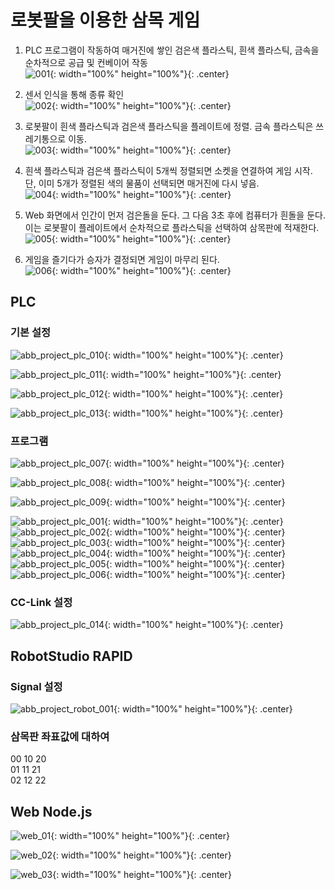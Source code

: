# 로봇팔을 이용한 삼목 게임  

1. PLC 프로그램이 작동하여 매거진에 쌓인 검은색 플라스틱, 흰색 플라스틱, 금속을 순차적으로 공급 및 컨베이어 작동  
![001](/images/photo/001.jpg){: width="100%" height="100%"}{: .center}  

2. 센서 인식을 통해 종류 확인  
![002](/images/photo/002.jpg){: width="100%" height="100%"}{: .center}  

3. 로봇팔이 흰색 플라스틱과 검은색 플라스틱을 플레이트에 정렬. 금속 플라스틱은 쓰레기통으로 이동.  
![003](/images/photo/003.jpg){: width="100%" height="100%"}{: .center}  

4. 흰색 플라스틱과 검은색 플라스틱이 5개씩 정렬되면 소켓을 연결하여 게임 시작. 단, 이미 5개가 정렬된 색의 물품이 선택되면 매거진에 다시 넣음.  
![004](/images/photo/004.jpg){: width="100%" height="100%"}{: .center}  

5. Web 화면에서 인간이 먼저 검은돌을 둔다. 그 다음 3초 후에 컴퓨터가 흰돌을 둔다. 이는 로봇팔이 플레이트에서 순차적으로 플라스틱을 선택하여 삼목판에 적재한다.  
![005](/images/photo/005.jpg){: width="100%" height="100%"}{: .center}  

6. 게임을 즐기다가 승자가 결정되면 게임이 마무리 된다.  
![006](/images/photo/006.jpg){: width="100%" height="100%"}{: .center}  


## PLC  

### 기본 설정  
![abb_project_plc_010](/images/plc/abb_project_plc_010.PNG){: width="100%" height="100%"}{: .center}  
  
![abb_project_plc_011](/images/plc/abb_project_plc_011.PNG){: width="100%" height="100%"}{: .center}  
  
![abb_project_plc_012](/images/plc/abb_project_plc_012.PNG){: width="100%" height="100%"}{: .center}  
  
![abb_project_plc_013](/images/plc/abb_project_plc_013.PNG){: width="100%" height="100%"}{: .center}  

### 프로그램  

![abb_project_plc_007](/images/plc/abb_project_plc_007.PNG){: width="100%" height="100%"}{: .center}  
  
![abb_project_plc_008](/images/plc/abb_project_plc_008.PNG){: width="100%" height="100%"}{: .center}  
  
![abb_project_plc_009](/images/plc/abb_project_plc_009.PNG){: width="100%" height="100%"}{: .center}  
  
![abb_project_plc_001](/images/plc/abb_project_plc_001.PNG){: width="100%" height="100%"}{: .center}  
![abb_project_plc_002](/images/plc/abb_project_plc_002.PNG){: width="100%" height="100%"}{: .center}  
![abb_project_plc_003](/images/plc/abb_project_plc_003.PNG){: width="100%" height="100%"}{: .center}  
![abb_project_plc_004](/images/plc/abb_project_plc_004.PNG){: width="100%" height="100%"}{: .center}  
![abb_project_plc_005](/images/plc/abb_project_plc_005.PNG){: width="100%" height="100%"}{: .center}  
![abb_project_plc_006](/images/plc/abb_project_plc_006.PNG){: width="100%" height="100%"}{: .center}  
  
### CC-Link 설정  
![abb_project_plc_014](/images/plc/abb_project_plc_014.PNG){: width="100%" height="100%"}{: .center}  


## RobotStudio RAPID  

### Signal 설정  
![abb_project_robot_001](/images/abb/abb_project_robot_001.PNG){: width="100%" height="100%"}{: .center}  

### 삼목판 좌표값에 대하여  
00 10 20  
01 11 21  
02 12 22  


## Web Node.js  
![web_01](/images/web/web_01.PNG){: width="100%" height="100%"}{: .center}  
  
![web_02](/images/web/web_02.PNG){: width="100%" height="100%"}{: .center}  
  
![web_03](/images/web/web_03.PNG){: width="100%" height="100%"}{: .center}  